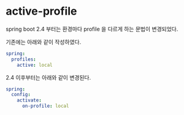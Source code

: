 # active-profile

spring boot 2.4 부터는 환경마다 profile 을 다르게 하는 문법이 변경되었다.

기존에는 아래와 같이 작성하였다.

```yaml
spring:
  profiles:
    active: local
```

2.4 이후부터는 아래와 같이 변경된다.

```yaml
spring:
  config:
    activate:
      on-profile: local
```